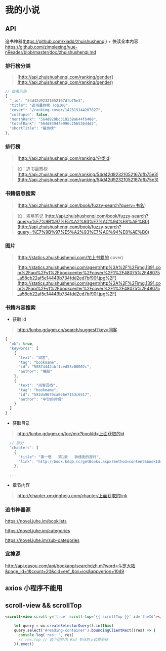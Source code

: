 # 我的小说

## API
追书神器(https://github.com/xiadd/zhuishushenqi) + 快读全本内容
https://github.com/zimplexing/vue-nReader/blob/master/doc/zhuishushenqi.md

### 排行榜分类
> [http://api.zhuishushenqi.com/ranking/gender](http://api.zhuishushenqi.com/ranking/gender)
```js
// 结果示例
{
  "_id": "54d42d92321052167dfb75e3",
  "title": "追书最热榜 Top100",
  "cover": "/ranking-cover/142319144267827",
  "collapse": false,
  "monthRank": "564d820bc319238a644fb408",
  "totalRank": "564d8494fe996c25652644d2",
  "shortTitle": "最热榜"
},
```

### 排行榜
> (http://api.zhuishushenqi.com/ranking/分类id)

> 如：追书最热榜 [http://api.zhuishushenqi.com/ranking/54d42d92321052167dfb75e3](http://api.zhuishushenqi.com/ranking/54d42d92321052167dfb75e3)


### 书籍信息搜索
> (http://api.zhuishushenqi.com/book/fuzzy-search?query=书名) 

> 如：盗墓笔记 [http://api.zhuishushenqi.com/book/fuzzy-search?query=%E7%9B%97%E5%A2%93%E7%AC%94%E8%AE%B0](http://api.zhuishushenqi.com/book/fuzzy-search?query=%E7%9B%97%E5%A2%93%E7%AC%94%E8%AE%B0)

### 图片
> (http://statics.zhuishushenqi.com/加上书籍的 cover)

> [http://statics.zhuishushenqi.com/agent/http%3A%2F%2Fimg.1391.com%2Fapi%2Fv1%2Fbookcenter%2Fcover%2F1%2F48075%2F48075_a58cb22af5e14449b734fdd2ed7bf90f.jpg%2F](http://statics.zhuishushenqi.com/agent/http%3A%2F%2Fimg.1391.com%2Fapi%2Fv1%2Fbookcenter%2Fcover%2F1%2F48075%2F48075_a58cb22af5e14449b734fdd2ed7bf90f.jpg%2F)

### 书籍内容搜索
- 获取 id
> http://lunbo.gdugm.cn/search/suggest?key=间客
```js
{
  "ok": true,
  "keywords": [
    {
      "text": "间客",
      "tag": "bookname",
      "id": "50874442abf1ced53c00002c",
      "author": "猫腻"
    },
    {
      "text": "间客回档",
      "tag": "bookname",
      "id": "582da9670ca8e6e7153c6517",
      "author": "中分的帅锅"
    }
  ]
}
```

- 获取目录
> http://lunbo.gdugm.cn/toc/mix?bookId=上面获取的id
```js
  // 部分
  "chapters": [
    {
      "title": "第一卷   第1章   钟楼街的游行",
      "link": "http://book.kdqb.cc/getBooks.aspx?method=content&bookId=41735&chapterFile=U_41735_201801301657554645_2069_1.txt"
    },

  ...
```

- 章节内容
> http://chapter.xmxingheju.com/chapter/上面获取的link

### 追书神器源
https://novel.juhe.im/booklists

https://novel.juhe.im/categories

https://novel.juhe.im/sub-categories

### 宜搜源
http://api.easou.com/api/bookapp/searchdzh.m?word=斗罗大陆&page_id=1&count=20&cid=eef_&os=ios&appverion=1049

## axios 小程序不能用

## scroll-view && scrollTop
```html
<scroll-view scroll-y='true' scroll-top='{{ scrollTop }}' id='theId'></scroll-view>
```
```js
    let query = wx.createSelectorQuery().in(this)
    query.select('#reading-container').boundingClientRect((res) => {
      console.log('res: ', res)
      // res.top // 这个组件内 #id 节点的上边界坐标
    }).exec()
```